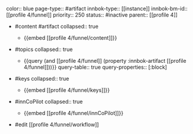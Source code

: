 color:: blue
page-type:: #artifact
innbok-type:: [[instance]]
innbok-bm-id:: [[profile 4/funnel]]
priority:: 250
status:: #inactive
parent:: [[profile 4]]

- #content #artifact
  collapsed:: true
	- {{embed [[profile 4/funnel/content]]}}
- #topics
   collapsed:: true
    - {{query (and [[profile 4/funnel]] (property :innbok-artifact [[profile 4/funnel]]))}}
      query-table:: true
      query-properties:: [:block]
- #keys
  collapsed:: true
	- {{embed [[profile 4/funnel/keys]]}}
- #innCoPilot
   collapsed:: true
	 - {{embed [[profile 4/funnel/innCoPilot]]}}

- #edit [[profile 4/funnel/workflow]]

